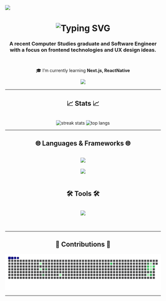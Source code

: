 <img  left_color = "#FF0000" src="https://visitor-badge.laobi.icu/badge?page_id=MiernikA.MiernikA&left_text=NumberOfVisits&left_color=black&right_color=navy" />

<h1 align="center">
<img src="https://readme-typing-svg.herokuapp.com?font=Arial+Black&weight=500&size=28&duration=3000&pause=500&color=000080&center=true&vCenter=true&random=false&width=435&lines=Hi+There!+%F0%9F%91%8B;+I'm+Adrian!" alt="Typing SVG" />
 
</h1>


<h3 align="center">A recent Computer Studies graduate and Software Engineer with a focus on frontend technologies and UX design ideas.</h3>

<br/>

<div align="center">
 
 🎓 I’m currently learning **Next.js, ReactNative**

 </div>
 
<div align="center" > 
  <a href="https://miernika.github.io/about-me/" target="_blank">
     <img src="https://img.shields.io/badge/CHECK%20MY%20PORTFOLIO!-000000?style=for-the-badge&logo=github&logoColor=white target="_blank" />
  </a>
</div>
<hr/>
<h2 align="center">📈 Stats 📈</h2>
<br>
<div align=center>
 
  <img height=170  src="https://github-readme-streak-stats-salesp07.vercel.app/?user=MiernikA&count_private=true&theme=react&border_radius=10" alt="streak stats"/>
    <img height=170  src="https://github-readme-stats-salesp07.vercel.app/api/top-langs/?username=MiernikA&hide=HTML&langs_count=8&layout=compact&theme=react&border_radius=10&size_weight=0.5&count_weight=0.5&exclude_repo=github-readme-stats" alt="top langs" />
</div>
<hr/>
<h2 align="center">🌐 Languages & Frameworks 🌐</h2>
<br/>
<div align="center">
     <img src="https://skillicons.dev/icons?i=html,css,js,ts,react,vite,nextjs,tailwind,materialui,threejs,nodejs,express,jest" /><br/><br/>
      <img src="https://skillicons.dev/icons?i=cpp,php,py,django,mysql,sqlite" /><br/>
</div>
<br/>
<h2 align="center">🛠️ Tools 🛠️</h2>
<br/>
<div align="center">
     <img src="https://skillicons.dev/icons?i=phpstorm,pycharm,webstorm,vscode,gitlab,github,git,docker,vercel,figma,ableton,pr,ps" /><br/><br/>
</div>

<br/>
<hr/>





<h2 align="center">🐍 Contributions 🐍</h2>
<div align="center" >
  <img src="https://raw.githubusercontent.com/MiernikA/MiernikA/output/github-contribution-grid-snake.gif" />
</div>


</div>
<hr/>


